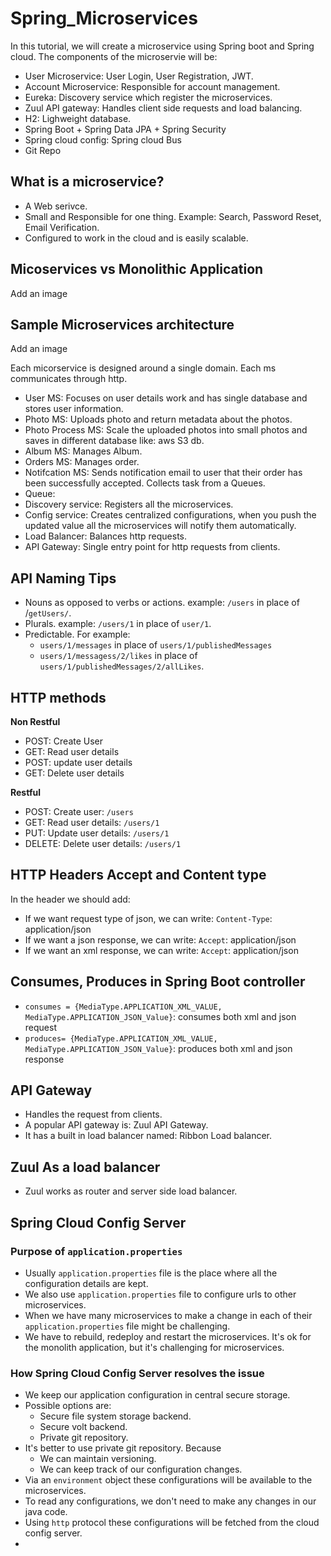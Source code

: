 # Spring_Microservices

In this tutorial, we will create a microservice using Spring boot and Spring cloud. The components of the microservie will be:

* User Microservice: User Login, User Registration, JWT.
* Account Microservice: Responsible for account management.
* Eureka: Discovery service which register the microservices.
* Zuul API gateway: Handles client side requests and load balancing.
* H2: Lighweight database.
* Spring Boot + Spring Data JPA + Spring Security
* Spring cloud config: Spring cloud Bus
* Git Repo

## What is a microservice?
* A Web serivce.
* Small and Responsible for one thing. Example: Search, Password Reset, Email Verification.
* Configured to work in the cloud and is easily scalable.

## Micoservices vs Monolithic Application
Add an  image

## Sample Microservices architecture
Add an image

Each micorservice is designed around a single domain. Each ms communicates through http.
* User MS: Focuses on user details work and has single database and stores user information.
* Photo MS: Uploads photo and return metadata about the photos.
* Photo Process MS: Scale the uploaded photos into small photos and saves in different database like: aws S3 db.
* Album MS: Manages Album.
* Orders MS: Manages order.
* Notifcation MS: Sends notification email to user that their order has been successfully accepted. Collects task from a Queues.
* Queue:
* Discovery service: Registers all the microservices.
* Config service: Creates centralized configurations, when you push the updated value all the microservices will notify them automatically.
* Load Balancer: Balances http requests.
* API Gateway: Single entry point for http requests from clients.

## API Naming Tips
* Nouns as opposed to verbs or actions. example: `/users` in place of /`getUsers/`.
* Plurals. example: `/users/1` in place of `user/1`.
* Predictable. For example:
    - `users/1/messages` in place of `users/1/publishedMessages`
    - `users/1/messagess/2/likes` in place of `users/1/publishedMessages/2/allLikes`.

## HTTP methods

**Non Restful**
* POST: Create User
* GET: Read user details
* POST: update user details
* GET: Delete user details

**Restful**
* POST: Create user: `/users`
* GET: Read user details: `/users/1`
* PUT: Update user details: `/users/1`
* DELETE: Delete user details: `/users/1`

## HTTP Headers Accept and Content type
In the header we should add:
* If we want request type of json, we can write: `Content-Type`: application/json
* If we want a json response, we can write: `Accept`: application/json
* If we want an xml response, we can write: `Accept`: application/json

## Consumes, Produces in Spring Boot controller
* `consumes = {MediaType.APPLICATION_XML_VALUE, MediaType.APPLICATION_JSON_Value}`: consumes both xml and json request
* `produces= {MediaType.APPLICATION_XML_VALUE, MediaType.APPLICATION_JSON_Value}`: produces both xml and json response

## API Gateway
* Handles the request from clients.
* A popular API gateway is: Zuul API Gateway.
* It has a built in load balancer named: Ribbon Load balancer.


## Zuul As a load balancer
* Zuul works as router and server side load balancer.

## Spring Cloud Config Server

### Purpose of `application.properties`
- Usually `application.properties` file is the place where all the configuration details are kept.
- We also use `application.properties` file to configure urls to other microservices.
- When we have many microservices to make a change in each of their `application.properties` file might be challenging.
- We have to rebuild, redeploy and restart the microservices. It's ok for the monolith application, but it's challenging for microservices. 

### How Spring Cloud Config Server resolves the issue
- We keep our application configuration in central secure storage.
- Possible options are: 
  - Secure file system storage backend.
  - Secure volt backend.
  - Private git repository.
- It's better to use private git repository. Because 
  - We can maintain versioning.
  - We can keep track of our configuration changes.
- Via an `environment` object these configurations will be available to the microservices.
- To read any configurations, we don't need to make any changes in our java code.
- Using `http` protocol these configurations will be fetched from the cloud config server.
- 